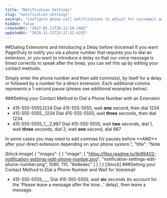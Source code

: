 ```yaml
---
title: "Notification Settings"
slug: "notification-settings"
excerpt: "Configure phone call notifications to adjust for voicemail and phone extension numbers"
hidden: false
createdAt: "2017-05-11T20:12:58.340Z"
updatedAt: "2019-11-11T23:27:22.625Z"
---
```

##Dialing Extensions and Introducing a Delay before Voicemail
If you want PagerDuty to notify you via a phone number that requires you to dial an extension, or you want to introduce a delay so that our voice message is timed correctly to speak after the beep, you can set this up by editing your contact methods.

Simply enter the phone number and then add comma(s), by itself for a delay or followed by a number for a direct extension. Each additional comma represents a 1-second pause (please see additional examples below).

###Setting your Contact Method to Dial a Phone Number with an Extension
- 415-555-5555,1234
    Dial 415-555-5555, wait **one** second, then dial 1234
- 415-555-5555,,,1234
   Dial 415-555-5555, wait **three** seconds, then dial 1234
- 415-555-5555,,1,,,2,987
    Dial 415-555-5555, wait **two** seconds, dial 1, wait **three** seconds, dial 2, wait **one** second, dial 987

<Callout type="info" title="Info">
In some cases you may need to add commas for pauses before **AND** after your direct extension depending on your phone system.",
  "title": "Note
</Callout>



[block:image]
{
  "images": [
    {
      "image": [
        "https://files.readme.io/9e99402-notification-settings-edit-phone-number.png",
        "notification-settings-edit-phone-number.png",
        1080,
        110,
        "#e8edec"
      ]
    }
  ]
}
[/block]
###Setting your Contact Method to Dial a Phone Number and Wait for Voicemail
- 415-555-5555,,,,,,
    Dial 415-555-5555, wait **six** seconds (to account for the 'Please leave a message after the tone...' delay), then leave a message.